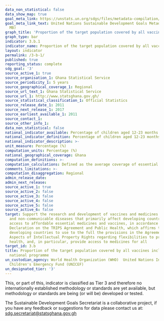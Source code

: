 ```yaml
---
data_non_statistical: false
data_show_map: true
goal_meta_link: https://unstats.un.org/sdgs/files/metadata-compilation/Metadata-Goal-3.pdf
goal_meta_link_text: United Nations Sustainable Development Goals Metadata (PDF 4.0
  MB)
graph_title: 'Proportion of the target population covered by all vaccines included in their national programme'
graph_type: bar
indicator: 3.b.1
indicator_name: Proportion of the target population covered by all vaccines included in their national programme
layout: indicator
permalink: /3-b-1/
published: true
reporting_status: complete
sdg_goal: '3'
source_active_1: true
source_organisation_1: Ghana Statistical Service
source_periodicity_1: 5 years 
source_geographical_coverage_1: Regional
source_url_text_1: Ghana Statistical Service
source_url_1: http://www.statsghana.gov.gh/
source_statistical_classification_1: Official Statistics
source_release_date_1: 2011
source_next_release_1: 2017
source_earliest_available_1: 2011
source_contact_1:
source_other_info_1:
data_non_statistical: false
national_indicator_available: Percentage of children aged 12-23 months who received the third dose of DTP containing vaccine (DTP3) at any time before the survey
national_indicator_definition: Percentage of children aged 12-23 months who received the third dose of DTP containing vaccine (DTP3) at any time before the survey
national_indicator_description: >-
unit_measure: Percentage (%)
computation_units: Percentage (%)
national_geographical_coverage: Ghana
computation_definitions: >-
computation_calculations: Defined as the average coverage of essential services based on tracer interventions that include reproductive, maternal, newborn and child health, infectious diseases, non-communicable diseases and service capacity and access, among the general and the most disadvantaged population)
comments_limitations: >-
computation_disaggregation: Regional
admin_release_date:
admin_next_release:
source_active_1: true
source_active_2: false
source_active_3: false
source_active_4: false
source_active_5: false
source_active_6: false
target: Support the research and development of vaccines and medicines for the communicable
  and non-communicable diseases that primarily affect developing countries, provide
  access to affordable essential medicines and vaccines, in accordance with the Doha
  Declaration on the TRIPS Agreement and Public Health, which affirms the right of
  developing countries to use to the full the provisions in the Agreement on Trade-Related
  Aspects of Intellectual Property Rights regarding flexibilities to protect public
  health, and, in particular, provide access to medicines for all
target_id: 3.b
title: Proportion of the target population covered by all vaccines included in their
  national programme
un_custodian_agency: World Health Organization (WHO)  United Nations International
  Children's Emergency Fund (UNICEF)
un_designated_tier: '3'
---
```

This, or part of this, indicator is classified as Tier 3 and therefore no internationally established methodology or standards are yet available, but methodology or standards are being (or will be) developed or tested.

The Sustainable Development Goals Secretariat is a collaborative project, if you have any feedback or suggestions for data please contact us at: sdg.secretariat@statsghana.gov.gh
